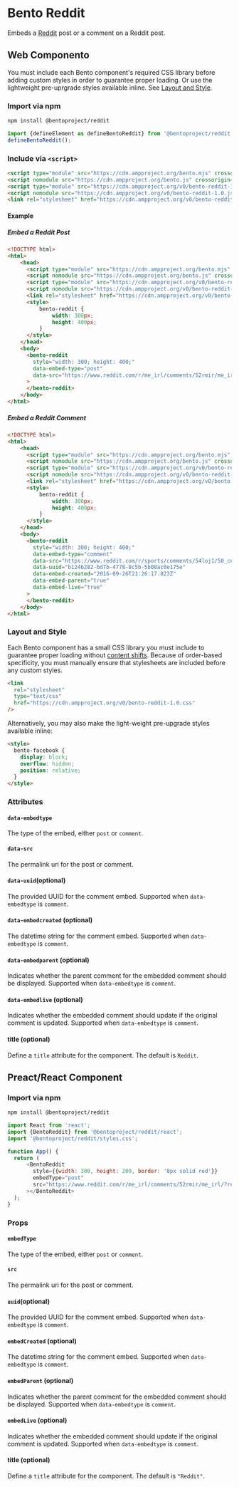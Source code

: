 # Bento Reddit

Embeds a [Reddit](https://reddit.com) post or a comment on a Reddit post.

## Web Componento

You must include each Bento component's required CSS library before adding custom styles in order to guarantee proper loading. Or use the lightweight pre-uprgrade styles available inline. See [Layout and Style](#layout-and-style).

### Import via npm

```sh
npm install @bentoproject/reddit
```

```javascript
import {defineElement as defineBentoReddit} from '@bentoproject/reddit';
defineBentoReddit();
```

### Include via `<script>`

```html
<script type="module" src="https://cdn.ampproject.org/bento.mjs" crossorigin="anonymous"></script>
<script nomodule src="https://cdn.ampproject.org/bento.js" crossorigin="anonymous"></script>
<script type="module" src="https://cdn.ampproject.org/v0/bento-reddit-1.0.mjs" crossorigin="anonymous"></script>
<script nomodule src="https://cdn.ampproject.org/v0/bento-reddit-1.0.js" crossorigin="anonymous"></script>
<link rel="stylesheet" href="https://cdn.ampproject.org/v0/bento-reddit-1.0.css" crossorigin="anonymous">
```

#### Example

##### Embed a Reddit Post

<!--% example %-->

```html
<!DOCTYPE html>
<html>
    <head>
      <script type="module" src="https://cdn.ampproject.org/bento.mjs" crossorigin="anonymous"></script>
      <script nomodule src="https://cdn.ampproject.org/bento.js" crossorigin="anonymous"></script>
      <script type="module" src="https://cdn.ampproject.org/v0/bento-reddit-1.0.mjs" crossorigin="anonymous"></script>
      <script nomodule src="https://cdn.ampproject.org/v0/bento-reddit-1.0.js" crossorigin="anonymous"></script>
      <link rel="stylesheet" href="https://cdn.ampproject.org/v0/bento-reddit-1.0.css" crossorigin="anonymous">
      <style>
          bento-reddit {
              width: 300px;
              height: 400px;
          }
      </style>
    </head>
    <body>
      <bento-reddit
        style="width: 300; height: 400;"
        data-embed-type="post"
        data-src="https://www.reddit.com/r/me_irl/comments/52rmir/me_irl/?ref=share&amp;ref_source=embed"
      >
      </bento-reddit>
    </body>
</html>
```

##### Embed a Reddit Comment

<!--% example %-->

```html
<!DOCTYPE html>
<html>
    <head>
      <script type="module" src="https://cdn.ampproject.org/bento.mjs" crossorigin="anonymous"></script>
      <script nomodule src="https://cdn.ampproject.org/bento.js" crossorigin="anonymous"></script>
      <script type="module" src="https://cdn.ampproject.org/v0/bento-reddit-1.0.mjs" crossorigin="anonymous"></script>
      <script nomodule src="https://cdn.ampproject.org/v0/bento-reddit-1.0.js" crossorigin="anonymous"></script>
      <link rel="stylesheet" href="https://cdn.ampproject.org/v0/bento-reddit-1.0.css" crossorigin="anonymous">
      <style>
          bento-reddit {
              width: 300px;
              height: 400px;
          }
      </style>
    </head>
    <body>
      <bento-reddit
        style="width: 300; height: 400;"
        data-embed-type="comment"
        data-src="https://www.reddit.com/r/sports/comments/54loj1/50_cents_awful_1st_pitch_given_a_historical/d8306kw"
        data-uuid="b1246282-bd7b-4778-8c5b-5b08ac0e175e"
        data-embed-created="2016-09-26T21:26:17.823Z"
        data-embed-parent="true"
        data-embed-live="true"
      >
      </bento-reddit>
    </body>
</html>
```

### Layout and Style

Each Bento component has a small CSS library you must include to guarantee proper loading without [content shifts](https://web.dev/cls/). Because of order-based specificity, you must manually ensure that stylesheets are included before any custom styles.

```html
<link
  rel="stylesheet"
  type="text/css"
  href="https://cdn.ampproject.org/v0/bento-reddit-1.0.css"
/>
```

Alternatively, you may also make the light-weight pre-upgrade styles available inline:

```html
<style>
  bento-facebook {
    display: block;
    overflow: hidden;
    position: relative;
  }
</style>
```

### Attributes

#### `data-embedtype`

The type of the embed, either `post` or `comment`.

#### `data-src`

The permalink uri for the post or comment.

#### `data-uuid`(optional)

The provided UUID for the comment embed.
Supported when `data-embedtype` is `comment`.

#### `data-embedcreated` (optional)

The datetime string for the comment embed.
Supported when `data-embedtype` is `comment`.

#### `data-embedparent` (optional)

Indicates whether the parent comment for the embedded comment should be displayed.
Supported when `data-embedtype` is `comment`.

#### `data-embedlive` (optional)

Indicates whether the embedded comment should update if the original comment is updated.
Supported when `data-embedtype` is `comment`.

#### title (optional)

Define a `title` attribute for the component. The default is `Reddit`.

## Preact/React Component

### Import via npm

```sh
npm install @bentoproject/reddit
```

```javascript
import React from 'react';
import {BentoReddit} from '@bentoproject/reddit/react';
import '@bentoproject/reddit/styles.css';

function App() {
  return (
      <BentoReddit
        style={{width: 300, height: 200, border: '8px solid red'}}
        embedType="post"
        src="https://www.reddit.com/r/me_irl/comments/52rmir/me_irl/?ref=share&amp;ref_source=embed"
      ></BentoReddit>
  );
}
```

### Props

#### `embedType`

The type of the embed, either `post` or `comment`.

#### `src`

The permalink uri for the post or comment.

#### `uuid`(optional)

The provided UUID for the comment embed.
Supported when `data-embedtype` is `comment`.

#### `embedCreated` (optional)

The datetime string for the comment embed.
Supported when `data-embedtype` is `comment`.

#### `embedParent` (optional)

Indicates whether the parent comment for the embedded comment should be displayed.
Supported when `data-embedtype` is `comment`.

#### `embedLive` (optional)

Indicates whether the embedded comment should update if the original comment is updated.
Supported when `data-embedtype` is `comment`.

#### title (optional)

Define a `title` attribute for the component. The default is `"Reddit"`.
